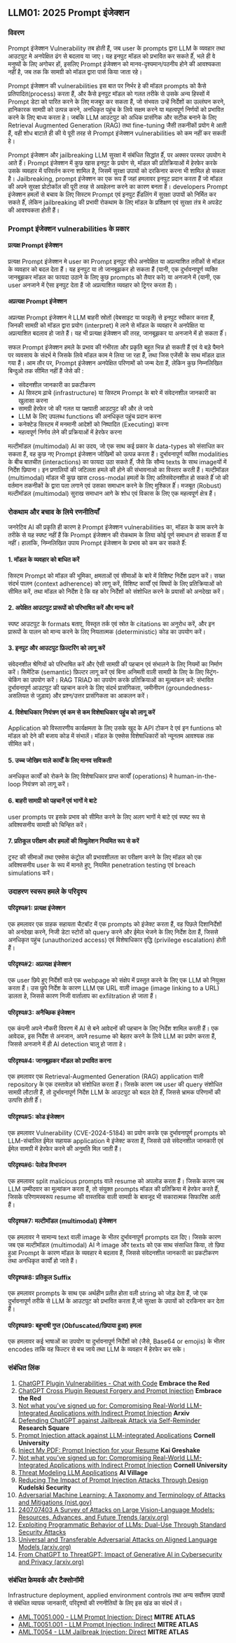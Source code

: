 ## LLM01: 2025 Prompt इंजेक्शन

### विवरण

Prompt इंजेक्शन Vulnerability तब होती हैं, जब user के prompts द्वारा LLM के व्यवहार तथा आउटपुट मे अनपेक्षित ढंग से बदलाव या जाए। यह इनपुट मॉडल को प्रभावित कर सकते हैंं, भले ही वे मनुष्यों के लिए अगोचर हों, इसलिए Prompt इंजेक्शन को मानव-दृश्यमान/पठनीय होने की आवश्यकता नहीं है, जब तक कि सामग्री को मॉडल द्वारा पार्स किया जाता रहे।

Prompt इंजेक्शन की vulnerabilities इस बात पर निर्भर हे की मॉडल prompts को कैसे प्रतिपादित(process) करता हैं, और कैसे इनपुट मॉडल को गलत तरीके से उसके अन्य हिस्सों में Prompt डेटा को पारित करने के लिए मजबूर कर सकता हैं, जो संभवतः उन्हें निर्देशों का उल्लंघन करने, हानिकारक सामग्री को उत्पन्न करने, अनधिकृत पहुंच के लिये सक्षम करने या महत्वपूर्ण निर्णयों को प्रभावित करने के लिए बाध्य करता हे। जबकि LLM आउटपुट को अधिक प्रासंगिक और सटीक बनाने के लिए Retrieval Augmented Generation (RAG) तथा fine-tuning जैसी तकनीकों प्रयोग मे आती हैं, वही शोध बाटाते ही की ये पूरी तरह से Prompt इंजेक्शन vulnerabilities को कम नहीं कर सकती हे।

Prompt इंजेक्शन और jailbreaking LLM सुरक्षा में संबंधित सिद्धांत हैंं, पर अक्सर परस्पर उपयोग मे आते हैंं। Prompt इंजेक्शन में कुछ खास इनपुट के प्रयोग से, मॉडल की प्रतिक्रियाओं में हेरफेर करके उसके व्यवहार में परिवर्तन करना शामिल है, जिसमें सुरक्षा उपायों को दरकिनार करना भी शामिल हो सकता है। Jailbreaking, prompt इंजेक्शन का एक रूप हैं जहां हमलावर इनपुट प्रदान करता हैं जो मॉडल की अपने सुरक्षा प्रोटोकॉल की पूरी तरह से अवहेलना करने का कारण बनता हैं। developers Prompt इंजेक्शन हमलों से बचाव के लिए सिस्टम Prompt एवं इनपुट हैंंडलिंग में सुरक्षा उपायों को निर्मित कर सकते हैंं, लेकिन jailbreaking की प्रभावी रोकथाम के लिए मॉडल के प्रशिक्षण एवं सुरक्षा तंत्र मे अपडेट की आवश्यकता होती हैं।

### Prompt इंजेक्शन vulnerabilities के प्रकार

#### प्रत्यक्ष Prompt इंजेक्शन
  प्रत्यक्ष Prompt इंजेक्शन मे user का Prompt इनपुट सीधे अनपेक्षित या अप्रत्याशित तरीकों से मॉडल के व्यवहार को बदल देता हैं। यह इनपुट या तो जानबूझकर हो सकता हैं (यानी, एक दुर्भावनापूर्ण व्यक्ति जानबूझकर मॉडल का फायदा उठाने के लिए कुछ prompts को तैयार करे) या अनजाने में (यानी, एक user अनजाने में ऐसा इनपुट देता हैं जो अप्रत्याशित व्यवहार को ट्रिगर करता हैं)।

#### अप्रत्यक्ष Prompt इंजेक्शन
  अप्रत्यक्ष Prompt इंजेक्शन मे LLM बाहरी स्रोतों (वेबसाइट या फाइलें) से इनपुट स्वीकार करता हैं, जिनकी  सामग्री को मॉडल द्वारा प्रयोग (interpret) मे लाने से मॉडल के व्यवहार  मे अनपेक्षित या अप्रत्याशित बदलाव हो जाते हैं। यह भी प्रत्यक्ष इंजेक्शन की तरह, जानबूझकर या अनजाने में हो सकता हैंं।

सफल Prompt इंजेक्शन हमले के प्रभाव की गंभीरता और प्रकृति बहुत भिन्न हो सकती हैं एवं ये बड़े पैमाने पर व्यवसाय के संदर्भ मे जिसके लिये मॉडल काम मे लिया जा रहा हैं, तथा जिस एजेंसी के साथ मॉडल ढाल गया हैं। आम तौर पर, Prompt इंजेक्शन अनपेक्षित परिणामों को जन्म देता हैं, लेकिन कुछ निम्नलिखित बिन्दुओ तक सीमित नहीं हैं जेसे की :

- संवेदनशील जानकारी का प्रकटीकरण
- AI सिस्टम ढ़ाचे (infrastructure) या सिस्टम Prompt के बारे में संवेदनशील जानकारी का खुलासा करना
- सामग्री हेरफेर जो की गलत या पक्षपाती आउटपुट की और ले जाये
- LLM के लिए उपलब्ध functions की अनधिकृत पहुंच प्रदान करना
- कनेक्टेड सिस्टम में मनमानी आदेशों को निष्पादित (Executing) करना
- महत्वपूर्ण निर्णय लेने की प्रक्रियाओं में हेरफेर करना

मल्टीमॉडल (multimodal) AI का उदय, जो एक साथ कई प्रकार के data-types को संसाधित कर सकता हैं, वह कुछ नए Prompt इंजेक्शन जोखिमों को उत्पन्न करता हैं। दुर्भावनापूर्ण व्यक्ति modalities के बीच बातचीत (interactions) का फायदा उठा सकते हैंं, जैसे कि सौम्य texts के साथ imageयों में निर्देश छिपाना। इन प्रणालियों की जटिलता हमले की होने की संभावनाओ का विस्तार करती हैं। मल्टीमॉडल (multimodal) मॉडल भी कुछ खास  cross-modal हमलों के लिए अतिसंवेदनशील हो सकते हैंं जो की वर्तमान तकनीकों के द्वारा पता लगाने एवं उसका समाधान करने के लिए मुश्किल हैंं। मजबूत (Robust) मल्टीमॉडल (multimodal) सुराख समाधान आगे के शोध एवं विकास के लिए एक महत्वपूर्ण क्षेत्र हैं।

### रोकथाम और बचाव के लिये रणनीतियाँ

जनरेटिव AI की प्रकृति ही कारण हे Prompt इंजेक्शन vulnerabilities का, मॉडल के काम करने के तरीके से यह स्पष्ट नहीं हैं कि Prompt इंजेक्शन की रोकथाम के लिया कोई पूर्ण समाधान हो साकता हैंं या नहीं। हालांकि, निम्नलिखित उपाय Prompt इंजेक्शन के प्रभाव को कम कर सकते हैंं:

#### 1. मॉडल के व्यवहार को बाधित करें
सिस्टम Prompt को मॉडल की भूमिका, क्षमताओं एवं सीमाओं के बारे में विशिष्ट निर्देश प्रदान करें। सख्त संदर्भ पालन (context adherence) को लागू करें, विशिष्ट कार्यों एवं विषयों के लिए प्रतिक्रियाओं को सीमित करें, तथा मॉडल को निर्देश दे कि वह कोर निर्देशों को संशोधित करने के प्रयासों को अनदेखा करें।
#### 2. अपेक्षित आउटपुट प्रारूपों को परिभाषित करें और मान्य करें
  स्पष्ट आउटपुट के formats बताए, विस्तृत तर्क एवं स्रोत के citations का अनुरोध करें, और इन प्रारूपों के पालन को मान्य करने के लिए नियतात्मक (deterministic) कोड का उपयोग करें।
#### 3. इनपुट और आउटपुट फ़िल्टरिंग को लागू करें
  संवेदनशील श्रेणियों को परिभाषित करें और ऐसी सामग्री की पहचान एवं संभालने के लिए नियमों का निर्माण करें। सिमेंटिक (semantic) फ़िल्टर लागू करें एवं बिना अनिमती वाली सामग्री के लिए के लिए स्ट्रिंग-चेकिंग का उपयोग करें। RAG TRIAD का उपयोग करके प्रतिक्रियाओं का मूल्यांकन करें: संभावित दुर्भावनापूर्ण आउटपुट की पहचान करने के लिए संदर्भ प्रासंगिकता, जमीनीपन (groundedness- असलियत से जुड़ाव) और प्रश्न/उत्तर प्रासंगिकता का आकलन करें।
#### 4. विशेषाधिकार नियंत्रण एवं कम से कम विशेषाधिकार पहुंच को लागू करें
   Application को विस्तारणीय कार्यक्षमता के लिए उसके खुद के API टोकन दे एवं इन funtions को मॉडल को देने की बजाय कोड में संभालें। मॉडल के एक्सेस विशेषाधिकारों को न्यूनतम आवश्यक तक सीमित करें।
#### 5. उच्च जोखिम वाले कार्यों के लिए मानव सविक्रती
  अनधिकृत कार्यों को रोकने के लिए विशेषाधिकार प्राप्त कार्यों (operations) मे human-in-the-loop नियंत्रण को लागू करें।
#### 6. बाहरी सामग्री को पहचानें एवं भागों मे बाटे 
  user prompts पर इसके प्रभाव को सीमित करने के लिए अलग भागों मे बाटे एवं स्पष्ट रूप से अविश्वसनीय सामग्री को चिन्हित करें।
#### 7. प्रतिकूल परीक्षण और हमलों की सिमुलेशन  नियमित रूप से करें
  ट्रस्ट की सीमाओं तथा एक्सेस कंट्रोल की प्रभावशीलता का परीक्षण करने के लिए मॉडल को एक अविश्वसनीय user के रूप में मानते हुए, नियमित penetration testing एवं breach simulations करें।

### उदाहरण स्वरूप हमले के परिदृश्य

#### परिदृश्य#1: प्रत्यक्ष इंजेक्शन
  एक हमलावर एक ग्राहक सहायता चैटबॉट में एक prompts को इंजेक्ट करता हैं, वह पिछले दिशानिर्देशों को अनदेखा करने, निजी डेटा स्टोरों को query करने और ईमेल भेजने के लिए निर्देश देता हैं, जिससे अनधिकृत पहुंच (unauthorized access) एवं विशेषाधिकार वृद्धि (privilege escalation) होती हैं।
#### परिदृश्य#2: अप्रत्यक्ष इंजेक्शन
  एक user छिपे हुए निर्देशों वाले एक webpage को संक्षेप में प्रस्तुत करने के लिए एक LLM को नियुक्त करता हैं। उस छुपे निर्देश के कारण LLM एक URL वाली image (image linking to a URL) डालता हे, जिससे कारण निजी वार्तालाप का exfiltration हो जाता हैं।
#### परिदृश्य#3: अनैच्छिक इंजेक्शन
  एक कंपनी अपने नौकरी विवरण में AI से बने आवेदनों की पहचान के लिए निर्देश शामिल करती हैं। एक आवेदक, इस निर्देश से अनजान, अपने resume को बेहतर करने के लिये LLM का प्रयोग करता हैं, जिससे अनजाने में ही AI detection चालू हो जाता हे।
#### परिदृश्य#4: जानबूझकर मॉडल को प्रभावित करना 
  एक हमलावर एक Retrieval-Augmented Generation (RAG) application वाली  repository के एक दस्तावेज़ को संशोधित करता हैं। जिसके कारण जब  user की query संशोधित सामग्री लौटाती हैं, तो दुर्भावनापूर्ण निर्देश LLM के आउटपुट को बदल देते हैंं, जिससे भ्रामक परिणामों की उत्पत्ति होती हैंं।
#### परिदृश्य#5: कोड इंजेक्शन
  एक हमलावर Vulnerability (CVE-2024-5184) का प्रयोग करके एक  दुर्भावनापूर्ण prompts को LLM-संचालित ईमेल सहायक application मे इंजेक्ट करता हैं, जिससे उसे संवेदनशील जानकारी एवं ईमेल सामग्री में हेरफेर करने की अनुमति मिल जाती हैं।
#### परिदृश्य#6: पेलोड विभाजन
  एक हमलावर split malicious prompts वाले resume को अपलोड करता हैं। जिसके कारण जब LLM उम्मीदवार का मूल्यांकन करता हैं, तो संयुक्त prompts मॉडल की प्रतिक्रिया में हेरफेर करते हैंं, जिसके परिणामस्वरूप resume की वास्तविक वाली सामग्री के बावजूद भी  सकारात्मक सिफारिश आती हैं।
#### परिदृश्य#7: मल्टीमॉडल (multimodal) इंजेक्शन
  एक हमलावर ने सामान्य text वाली image के भीतर दुर्भावनापूर्ण prompts दल दिए। जिसके कारण जब एक मल्टीमॉडल (multimodal) AI ने image और texts को एक साथ संसाधित किया, तो छिपा हुआ Prompt के कारण मॉडल के व्यवहार मे बदलाव हैं, जिससे संवेदनशील जानकारी का प्रकटीकरण तथा अनधिकृत कार्यों हो जाते हैं।
#### परिदृश्य#8: प्रतिकूल Suffix
  एक हमलावर prompts के साथ एक अर्थहीन प्रतीत होता वली string को जोड़ देता हैं, जो एक दुर्भावनापूर्ण तरीके से LLM के आउटपुट को प्रभावित करता हैं,जो सुरक्षा के उपायों को दरकिनार कर देता हैं।
#### परिदृश्य#9: बहुभाषी गुप्त (Obfuscated/छिपाया हुआ)  हमला
  एक हमलावर कई भाषाओं का उपयोग या दुर्भावनापूर्ण निर्देशों को (जैसे, Base64 or emojis) के भीतर encodes ताकि वह फिल्टर से बच जाये तथा LLM के व्यवहार में हेरफेर कर सके।

### संबंधित लिंक

1. [ChatGPT Plugin Vulnerabilities - Chat with Code](https://embracethered.com/blog/posts/2023/chatgpt-plugin-vulns-chat-with-code/) **Embrace the Red**
2. [ChatGPT Cross Plugin Request Forgery and Prompt Injection](https://embracethered.com/blog/posts/2023/chatgpt-cross-plugin-request-forgery-and-prompt-injection./) **Embrace the Red**
3. [Not what you’ve signed up for: Compromising Real-World LLM-Integrated Applications with Indirect Prompt Injection](https://arxiv.org/pdf/2302.12173.pdf) **Arxiv**
4. [Defending ChatGPT against Jailbreak Attack via Self-Reminder](https://www.researchsquare.com/article/rs-2873090/v1) **Research Square**
5. [Prompt Injection attack against LLM-integrated Applications](https://arxiv.org/abs/2306.05499) **Cornell University**
6. [Inject My PDF: Prompt Injection for your Resume](https://kai-greshake.de/posts/inject-my-pdf) **Kai Greshake**
8. [Not what you’ve signed up for: Compromising Real-World LLM-Integrated Applications with Indirect Prompt Injection](https://arxiv.org/pdf/2302.12173.pdf) **Cornell University**
9. [Threat Modeling LLM Applications](https://aivillage.org/large%20language%20models/threat-modeling-llm/) **AI Village**
10. [Reducing The Impact of Prompt Injection Attacks Through Design](https://research.kudelskisecurity.com/2023/05/25/reducing-the-impact-of-prompt-injection-attacks-through-design/) **Kudelski Security**
11. [Adversarial Machine Learning: A Taxonomy and Terminology of Attacks and Mitigations (nist.gov)](https://nvlpubs.nist.gov/nistpubs/ai/NIST.AI.100-2e2023.pdf)
12. [2407.07403 A Survey of Attacks on Large Vision-Language Models: Resources, Advances, and Future Trends (arxiv.org)](https://arxiv.org/abs/2407.07403)
13. [Exploiting Programmatic Behavior of LLMs: Dual-Use Through Standard Security Attacks](https://ieeexplore.ieee.org/document/10579515)
14. [Universal and Transferable Adversarial Attacks on Aligned Language Models (arxiv.org)](https://arxiv.org/abs/2307.15043)
15. [From ChatGPT to ThreatGPT: Impact of Generative AI in Cybersecurity and Privacy (arxiv.org)](https://arxiv.org/abs/2307.00691)

### संबंधित फ्रेमवर्क और टैक्सोनॉमी

Infrastructure deployment, applied environment controls  तथा अन्य सर्वोत्तम उपायों से संबंधित व्यापक जानकारी, परिदृश्यों की रणनीतियों के लिए इस खंड का संदर्भ लें।

- [AML.T0051.000 - LLM Prompt Injection: Direct](https://atlas.mitre.org/techniques/AML.T0051.000) **MITRE ATLAS**
- [AML.T0051.001 - LLM Prompt Injection: Indirect](https://atlas.mitre.org/techniques/AML.T0051.001) **MITRE ATLAS**
- [AML.T0054 - LLM Jailbreak Injection: Direct](https://atlas.mitre.org/techniques/AML.T0054) **MITRE ATLAS**
